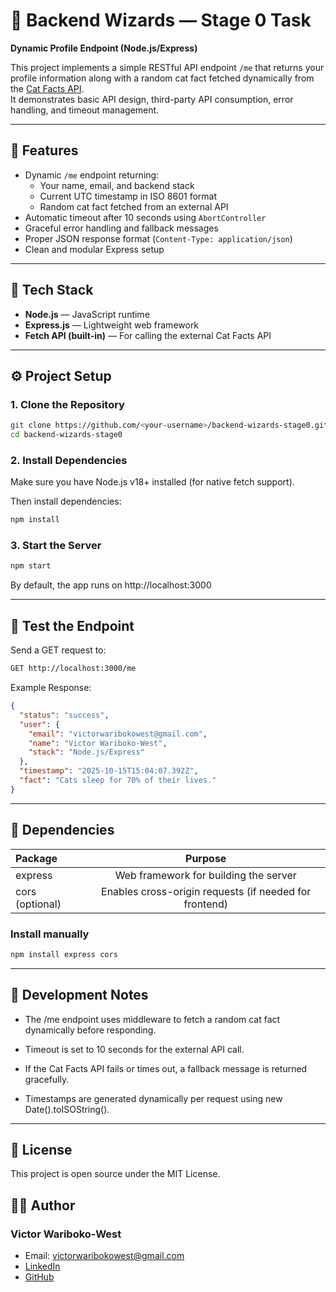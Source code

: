 # 🧠 Backend Wizards — Stage 0 Task  
**Dynamic Profile Endpoint (Node.js/Express)**  

This project implements a simple RESTful API endpoint `/me` that returns your profile information along with a random cat fact fetched dynamically from the [Cat Facts API](https://catfact.ninja/fact).  
It demonstrates basic API design, third-party API consumption, error handling, and timeout management.

---

## 🚀 Features
- Dynamic `/me` endpoint returning:
  - Your name, email, and backend stack
  - Current UTC timestamp in ISO 8601 format
  - Random cat fact fetched from an external API  
- Automatic timeout after 10 seconds using `AbortController`
- Graceful error handling and fallback messages
- Proper JSON response format (`Content-Type: application/json`)
- Clean and modular Express setup

---

## 🧩 Tech Stack
- **Node.js** — JavaScript runtime
- **Express.js** — Lightweight web framework
- **Fetch API (built-in)** — For calling the external Cat Facts API

---

## ⚙️ Project Setup

### 1. Clone the Repository
```bash
git clone https://github.com/<your-username>/backend-wizards-stage0.git
cd backend-wizards-stage0
```

### 2. Install Dependencies

Make sure you have Node.js v18+ installed (for native fetch support).

Then install dependencies:
```bash
npm install
```

### 3. Start the Server
```bash
npm start
```

By default, the app runs on http://localhost:3000

---

## 🧪 Test the Endpoint
Send a GET request to:

```bash
GET http://localhost:3000/me
```
Example Response:
```json
{
  "status": "success",
  "user": {
    "email": "victorwaribokowest@gmail.com",
    "name": "Victor Wariboko-West",
    "stack": "Node.js/Express"
  },
  "timestamp": "2025-10-15T15:04:07.392Z",
  "fact": "Cats sleep for 70% of their lives."
}
```
---

## 🧱 Dependencies
| Package | Purpose 
| :------ | :----: 
| express  | Web framework for building the server  
| cors (optional)   | Enables cross-origin requests (if needed for frontend)  

### Install manually
```bash
npm install express cors
```
---

## 🧰 Development Notes
- The /me endpoint uses middleware to fetch a random cat fact dynamically before responding.

- Timeout is set to 10 seconds for the external API call.

- If the Cat Facts API fails or times out, a fallback message is returned gracefully.

- Timestamps are generated dynamically per request using new Date().toISOString().
---

## 🧾 License
This project is open source under the MIT License.

## 👨‍💻 Author

### Victor Wariboko-West

- Email: victorwaribokowest@gmail.com
- [LinkedIn](http://linkedin.com/in/victor-wariboko-west-27787b233)
- [GitHub](https://github.com/VictorWest)